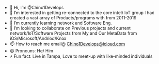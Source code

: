 - 👋 Hi, I’m @Chino1Develops
- 👀 I’m interested in getting re-connected to the core intel/ IoT group I had created a vast array of Products/programs with from 2011-2019 
- 🌱 I’m currently learning network and Software Eng.
- 💞️ I’m looking to collaborate on Previous projects and current network/IoT/Software Projects from My and Our MetaData from iOS/Microsoft/Andriod/Knox
- 📫 How to reach me email@ Chino1Develops@icloud.com
- 😄 Pronouns: He/ Him
- ⚡ Fun fact: Live in Tampa, Love to meet-up with like-minded individuals

<!---
Chino1Develops/Chino1Develops is a ✨ special ✨ repository because its `README.md` (this file) appears on your GitHub profile.
You can click the Preview link to take a look at your changes.
--->
